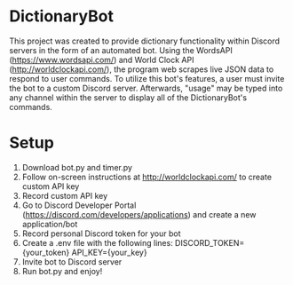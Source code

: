 # DictionaryBot
This project was created to provide dictionary functionality within Discord servers in the form of an automated bot. Using the WordsAPI (https://www.wordsapi.com/) and World Clock API (http://worldclockapi.com/), the program web scrapes live JSON data to respond to user commands. To utilize this bot's features, a user must invite the bot to a custom Discord server. Afterwards, "usage" may be typed into any channel within the server to display all of the DictionaryBot's commands.
# Setup
1. Download bot.py and timer.py
2. Follow on-screen instructions at http://worldclockapi.com/ to create custom API key
3. Record custom API key
4. Go to Discord Developer Portal (https://discord.com/developers/applications) and create a new application/bot
5. Record personal Discord token for your bot
6. Create a .env file with the following lines: 
      DISCORD_TOKEN={your_token}
      API_KEY={your_key}
7. Invite bot to Discord server
8. Run bot.py and enjoy!
